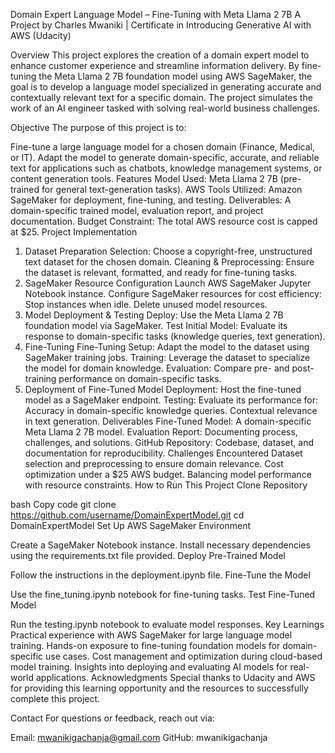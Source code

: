 Domain Expert Language Model – Fine-Tuning with Meta Llama 2 7B
A Project by Charles Mwaniki | Certificate in Introducing Generative AI with AWS (Udacity)

Overview
This project explores the creation of a domain expert model to enhance customer experience and streamline information delivery. By fine-tuning the Meta Llama 2 7B foundation model using AWS SageMaker, the goal is to develop a language model specialized in generating accurate and contextually relevant text for a specific domain. The project simulates the work of an AI engineer tasked with solving real-world business challenges.

Objective
The purpose of this project is to:

Fine-tune a large language model for a chosen domain (Finance, Medical, or IT).
Adapt the model to generate domain-specific, accurate, and reliable text for applications such as chatbots, knowledge management systems, or content generation tools.
Features
Model Used: Meta Llama 2 7B (pre-trained for general text-generation tasks).
AWS Tools Utilized: Amazon SageMaker for deployment, fine-tuning, and testing.
Deliverables: A domain-specific trained model, evaluation report, and project documentation.
Budget Constraint: The total AWS resource cost is capped at $25.
Project Implementation
1. Dataset Preparation
Selection: Choose a copyright-free, unstructured text dataset for the chosen domain.
Cleaning & Preprocessing: Ensure the dataset is relevant, formatted, and ready for fine-tuning tasks.
2. SageMaker Resource Configuration
Launch AWS SageMaker Jupyter Notebook instance.
Configure SageMaker resources for cost efficiency:
Stop instances when idle.
Delete unused model resources.
3. Model Deployment & Testing
Deploy: Use the Meta Llama 2 7B foundation model via SageMaker.
Test Initial Model: Evaluate its response to domain-specific tasks (knowledge queries, text generation).
4. Fine-Tuning
Fine-Tuning Setup: Adapt the model to the dataset using SageMaker training jobs.
Training: Leverage the dataset to specialize the model for domain knowledge.
Evaluation: Compare pre- and post-training performance on domain-specific tasks.
5. Deployment of Fine-Tuned Model
Deployment: Host the fine-tuned model as a SageMaker endpoint.
Testing: Evaluate its performance for:
Accuracy in domain-specific knowledge queries.
Contextual relevance in text generation.
Deliverables
Fine-Tuned Model: A domain-specific Meta Llama 2 7B model.
Evaluation Report: Documenting process, challenges, and solutions.
GitHub Repository: Codebase, dataset, and documentation for reproducibility.
Challenges Encountered
Dataset selection and preprocessing to ensure domain relevance.
Cost optimization under a $25 AWS budget.
Balancing model performance with resource constraints.
How to Run This Project
Clone Repository

bash
Copy code
git clone https://github.com/username/DomainExpertModel.git
cd DomainExpertModel
Set Up AWS SageMaker Environment

Create a SageMaker Notebook instance.
Install necessary dependencies using the requirements.txt file provided.
Deploy Pre-Trained Model

Follow the instructions in the deployment.ipynb file.
Fine-Tune the Model

Use the fine_tuning.ipynb notebook for fine-tuning tasks.
Test Fine-Tuned Model

Run the testing.ipynb notebook to evaluate model responses.
Key Learnings
Practical experience with AWS SageMaker for large language model training.
Hands-on exposure to fine-tuning foundation models for domain-specific use cases.
Cost management and optimization during cloud-based model training.
Insights into deploying and evaluating AI models for real-world applications.
Acknowledgments
Special thanks to Udacity and AWS for providing this learning opportunity and the resources to successfully complete this project.

Contact
For questions or feedback, reach out via:

Email: mwanikigachanja@gmail.com
GitHub: mwanikigachanja